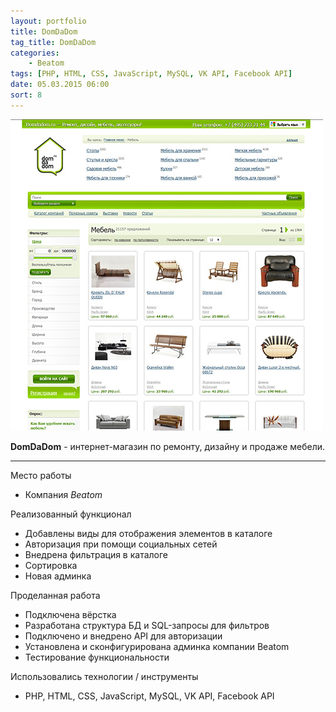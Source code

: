 ```yaml
---
layout: portfolio
title: DomDaDom
tag_title: DomDaDom
categories:
    - Beatom
tags: [PHP, HTML, CSS, JavaScript, MySQL, VK API, Facebook API]
date: 05.03.2015 06:00
sort: 8
---
```


![DomDaDom](../../assets/img/work/domdadom.jpg)

**DomDaDom** - интернет-магазин по ремонту, дизайну и продаже мебели.

---

Место работы

* Компания _Beatom_

Реализованный функционал

* Добавлены виды для отображения элементов в каталоге
* Авторизация при помощи социальных сетей
* Внедрена фильтрация в каталоге
* Сортировка
* Новая админка

Проделанная работа

* Подключена вёрстка
* Разработана структура БД и SQL-запросы для фильтров
* Подключено и внедрено API для авторизации
* Установлена и сконфигурирована админка компании Beatom
* Тестирование функциональности

Использовались технологии / инструменты

* PHP, HTML, CSS, JavaScript, MySQL, VK API, Facebook API

